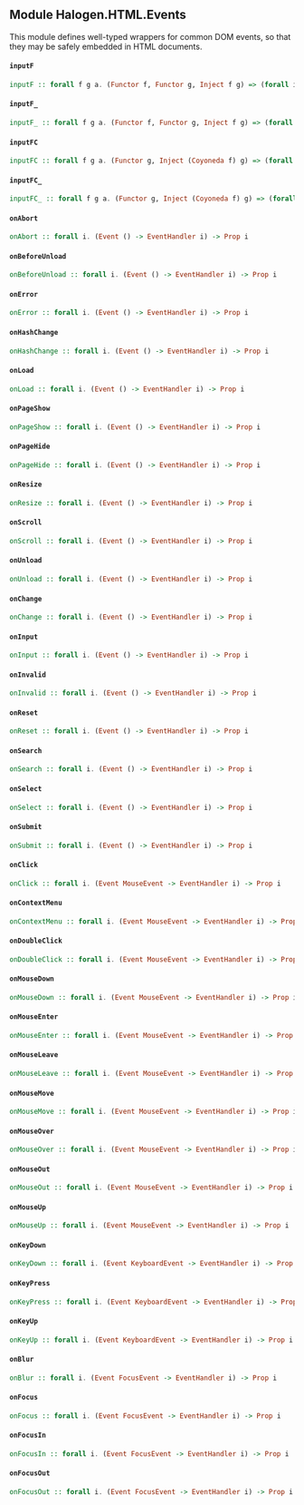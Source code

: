 ## Module Halogen.HTML.Events

This module defines well-typed wrappers for common DOM events, so that
they may be safely embedded in HTML documents.

#### `inputF`

``` purescript
inputF :: forall f g a. (Functor f, Functor g, Inject f g) => (forall i. a -> i -> f i) -> a -> EventHandler (Free g Unit)
```

#### `inputF_`

``` purescript
inputF_ :: forall f g a. (Functor f, Functor g, Inject f g) => (forall i. i -> f i) -> a -> EventHandler (Free g Unit)
```

#### `inputFC`

``` purescript
inputFC :: forall f g a. (Functor g, Inject (Coyoneda f) g) => (forall i. a -> i -> f i) -> a -> EventHandler (Free g Unit)
```

#### `inputFC_`

``` purescript
inputFC_ :: forall f g a. (Functor g, Inject (Coyoneda f) g) => (forall i. i -> f i) -> a -> EventHandler (Free g Unit)
```

#### `onAbort`

``` purescript
onAbort :: forall i. (Event () -> EventHandler i) -> Prop i
```

#### `onBeforeUnload`

``` purescript
onBeforeUnload :: forall i. (Event () -> EventHandler i) -> Prop i
```

#### `onError`

``` purescript
onError :: forall i. (Event () -> EventHandler i) -> Prop i
```

#### `onHashChange`

``` purescript
onHashChange :: forall i. (Event () -> EventHandler i) -> Prop i
```

#### `onLoad`

``` purescript
onLoad :: forall i. (Event () -> EventHandler i) -> Prop i
```

#### `onPageShow`

``` purescript
onPageShow :: forall i. (Event () -> EventHandler i) -> Prop i
```

#### `onPageHide`

``` purescript
onPageHide :: forall i. (Event () -> EventHandler i) -> Prop i
```

#### `onResize`

``` purescript
onResize :: forall i. (Event () -> EventHandler i) -> Prop i
```

#### `onScroll`

``` purescript
onScroll :: forall i. (Event () -> EventHandler i) -> Prop i
```

#### `onUnload`

``` purescript
onUnload :: forall i. (Event () -> EventHandler i) -> Prop i
```

#### `onChange`

``` purescript
onChange :: forall i. (Event () -> EventHandler i) -> Prop i
```

#### `onInput`

``` purescript
onInput :: forall i. (Event () -> EventHandler i) -> Prop i
```

#### `onInvalid`

``` purescript
onInvalid :: forall i. (Event () -> EventHandler i) -> Prop i
```

#### `onReset`

``` purescript
onReset :: forall i. (Event () -> EventHandler i) -> Prop i
```

#### `onSearch`

``` purescript
onSearch :: forall i. (Event () -> EventHandler i) -> Prop i
```

#### `onSelect`

``` purescript
onSelect :: forall i. (Event () -> EventHandler i) -> Prop i
```

#### `onSubmit`

``` purescript
onSubmit :: forall i. (Event () -> EventHandler i) -> Prop i
```

#### `onClick`

``` purescript
onClick :: forall i. (Event MouseEvent -> EventHandler i) -> Prop i
```

#### `onContextMenu`

``` purescript
onContextMenu :: forall i. (Event MouseEvent -> EventHandler i) -> Prop i
```

#### `onDoubleClick`

``` purescript
onDoubleClick :: forall i. (Event MouseEvent -> EventHandler i) -> Prop i
```

#### `onMouseDown`

``` purescript
onMouseDown :: forall i. (Event MouseEvent -> EventHandler i) -> Prop i
```

#### `onMouseEnter`

``` purescript
onMouseEnter :: forall i. (Event MouseEvent -> EventHandler i) -> Prop i
```

#### `onMouseLeave`

``` purescript
onMouseLeave :: forall i. (Event MouseEvent -> EventHandler i) -> Prop i
```

#### `onMouseMove`

``` purescript
onMouseMove :: forall i. (Event MouseEvent -> EventHandler i) -> Prop i
```

#### `onMouseOver`

``` purescript
onMouseOver :: forall i. (Event MouseEvent -> EventHandler i) -> Prop i
```

#### `onMouseOut`

``` purescript
onMouseOut :: forall i. (Event MouseEvent -> EventHandler i) -> Prop i
```

#### `onMouseUp`

``` purescript
onMouseUp :: forall i. (Event MouseEvent -> EventHandler i) -> Prop i
```

#### `onKeyDown`

``` purescript
onKeyDown :: forall i. (Event KeyboardEvent -> EventHandler i) -> Prop i
```

#### `onKeyPress`

``` purescript
onKeyPress :: forall i. (Event KeyboardEvent -> EventHandler i) -> Prop i
```

#### `onKeyUp`

``` purescript
onKeyUp :: forall i. (Event KeyboardEvent -> EventHandler i) -> Prop i
```

#### `onBlur`

``` purescript
onBlur :: forall i. (Event FocusEvent -> EventHandler i) -> Prop i
```

#### `onFocus`

``` purescript
onFocus :: forall i. (Event FocusEvent -> EventHandler i) -> Prop i
```

#### `onFocusIn`

``` purescript
onFocusIn :: forall i. (Event FocusEvent -> EventHandler i) -> Prop i
```

#### `onFocusOut`

``` purescript
onFocusOut :: forall i. (Event FocusEvent -> EventHandler i) -> Prop i
```


